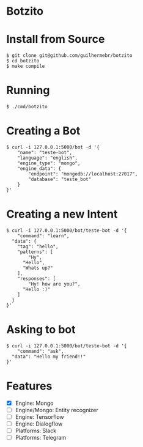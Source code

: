 # Botzito

# Install from Source

```
$ git clone git@github.com/guilhermebr/botzito
$ cd botzito
$ make compile
```

# Running

```
$ ./cmd/botzito
```

# Creating a Bot

```
$ curl -i 127.0.0.1:5000/bot -d '{
	"name": "teste-bot",
	"language": "english",
	"engine_type": "mongo",
	"engine_data": {
		"endpoint": "mongodb://localhost:27017",
		"database": "teste_bot"
	}
}'
```

# Creating a new Intent

```
$ curl -i 127.0.0.1:5000/bot/teste-bot -d '{
	"command": "learn",
  "data": {
  	"tag": "hello",
   	"patterns": [
    	"Hy",
      "Hello",
      "Whats up?"
    ],
    "responses": [
    	"Hy! how are you?",
      "Hello :)"
    ]
  }
}'
```

# Asking to bot

```
$ curl -i 127.0.0.1:5000/bot/teste-bot -d '{
	"command": "ask",
  "data": "Hello my friend!!"
}'
```

# Features

- [x] Engine: Mongo
- [ ] Engine/Mongo: Entity recognizer
- [ ] Engine: Tensorflow
- [ ] Engine: Dialogflow
- [ ] Platforms: Slack
- [ ] Platforms: Telegram
